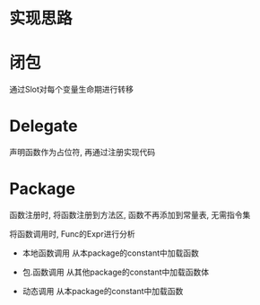 # 实现思路

# 闭包
通过Slot对每个变量生命期进行转移

# Delegate
声明函数作为占位符, 再通过注册实现代码

# Package

函数注册时, 将函数注册到方法区, 函数不再添加到常量表, 无需指令集

将函数调用时, Func的Expr进行分析

* 本地函数调用
	从本package的constant中加载函数
	
* 包.函数调用
	从其他package的constant中加载函数体

* 动态调用
	从本package的constant中加载函数

